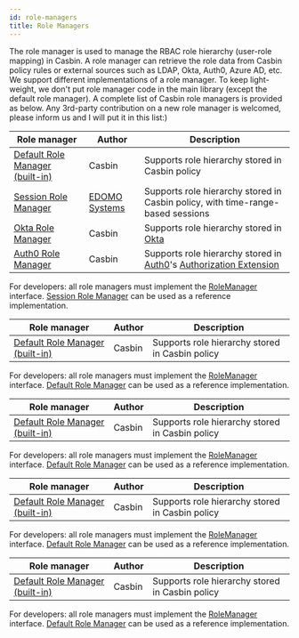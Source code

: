 ```yaml
---
id: role-managers
title: Role Managers
---
```


The role manager is used to manage the RBAC role hierarchy (user-role mapping) in Casbin. A role manager can retrieve the role data from Casbin policy rules or external sources such as LDAP, Okta, Auth0, Azure AD, etc. We support different implementations of a role manager. To keep light-weight, we don't put role manager code in the main library (except the default role manager). A complete list of Casbin role managers is provided as below. Any 3rd-party contribution on a new role manager is welcomed, please inform us and I will put it in this list:)

<!--DOCUSAURUS_CODE_TABS-->

<!--Go-->
Role manager | Author | Description
----|----|----
[Default Role Manager (built-in)](https://github.com/casbin/casbin/blob/master/rbac/default-role-manager/role_manager.go) | Casbin | Supports role hierarchy stored in Casbin policy
[Session Role Manager](https://github.com/casbin/session-role-manager) | [EDOMO Systems](https://github.com/edomosystems) | Supports role hierarchy stored in Casbin policy, with time-range-based sessions
[Okta Role Manager](https://github.com/casbin/okta-role-manager) | Casbin | Supports role hierarchy stored in [Okta](https://www.okta.com/)
[Auth0 Role Manager](https://github.com/casbin/auth0-role-manager) | Casbin | Supports role hierarchy stored in [Auth0](https://auth0.com/)'s [Authorization Extension](https://auth0.com/docs/extensions/authorization-extension/v2)

For developers: all role managers must implement the [RoleManager](https://github.com/casbin/casbin/blob/master/rbac/role_manager.go) interface. [Session Role Manager](https://github.com/casbin/session-role-manager) can be used as a reference implementation.

<!--Java-->
Role manager | Author | Description
----|----|----
[Default Role Manager (built-in)](https://github.com/casbin/jcasbin/blob/master/src/main/java/org/casbin/jcasbin/rbac/DefaultRoleManager.java) | Casbin | Supports role hierarchy stored in Casbin policy

For developers: all role managers must implement the [RoleManager](https://github.com/casbin/jcasbin/blob/master/src/main/java/org/casbin/jcasbin/rbac/RoleManager.java) interface. [Default Role Manager](https://github.com/casbin/jcasbin/blob/master/src/main/java/org/casbin/jcasbin/rbac/DefaultRoleManager.java) can be used as a reference implementation.

<!--Node.js-->
Role manager | Author | Description
----|----|----
[Default Role Manager (built-in)](https://github.com/casbin/node-casbin/blob/master/src/rbac/defaultRoleManager.ts) | Casbin | Supports role hierarchy stored in Casbin policy

For developers: all role managers must implement the [RoleManager](https://github.com/casbin/node-casbin/blob/master/src/rbac/roleManager.ts) interface. [Default Role Manager](https://github.com/casbin/node-casbin/blob/master/src/rbac/defaultRoleManager.ts) can be used as a reference implementation.

<!--PHP-->
Role manager | Author | Description
----|----|----
[Default Role Manager (built-in)](https://github.com/php-casbin/php-casbin/blob/master/src/Rbac/DefaultRoleManager/RoleManager.php) | Casbin | Supports role hierarchy stored in Casbin policy

For developers: all role managers must implement the [RoleManager](https://github.com/php-casbin/php-casbin/blob/master/src/Rbac/RoleManager.php) interface. [Default Role Manager](https://github.com/php-casbin/php-casbin/blob/master/src/Rbac/DefaultRoleManager/RoleManager.php) can be used as a reference implementation.

<!--Python-->
Role manager | Author | Description
----|----|----
[Default Role Manager (built-in)](https://github.com/casbin/pycasbin/blob/master/casbin/rbac/default_role_manager/role_manager.py) | Casbin | Supports role hierarchy stored in Casbin policy

For developers: all role managers must implement the [RoleManager](https://github.com/casbin/pycasbin/blob/master/casbin/rbac/role_manager.py) interface. [Default Role Manager](https://github.com/casbin/pycasbin/blob/master/casbin/rbac/default_role_manager/role_manager.py) can be used as a reference implementation.

<!--END_DOCUSAURUS_CODE_TABS-->
